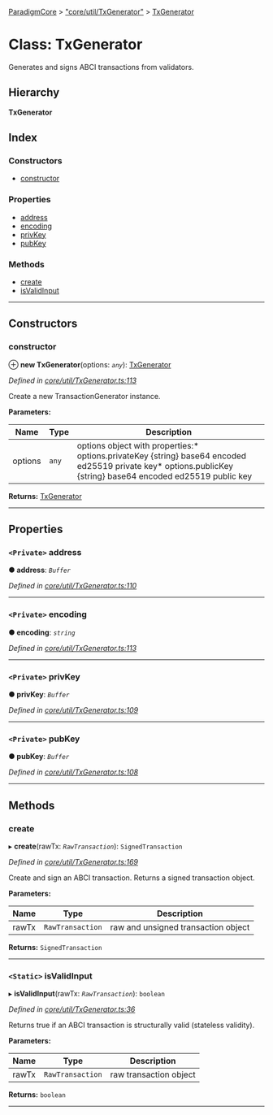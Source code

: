 [ParadigmCore](../README.md) > ["core/util/TxGenerator"](../modules/_core_util_txgenerator_.md) > [TxGenerator](../classes/_core_util_txgenerator_.txgenerator.md)

# Class: TxGenerator

Generates and signs ABCI transactions from validators.

## Hierarchy

**TxGenerator**

## Index

### Constructors

* [constructor](_core_util_txgenerator_.txgenerator.md#constructor)

### Properties

* [address](_core_util_txgenerator_.txgenerator.md#address)
* [encoding](_core_util_txgenerator_.txgenerator.md#encoding)
* [privKey](_core_util_txgenerator_.txgenerator.md#privkey)
* [pubKey](_core_util_txgenerator_.txgenerator.md#pubkey)

### Methods

* [create](_core_util_txgenerator_.txgenerator.md#create)
* [isValidInput](_core_util_txgenerator_.txgenerator.md#isvalidinput)

---

## Constructors

<a id="constructor"></a>

###  constructor

⊕ **new TxGenerator**(options: *`any`*): [TxGenerator](_core_util_txgenerator_.txgenerator.md)

*Defined in [core/util/TxGenerator.ts:113](https://github.com/paradigmfoundation/paradigmcore/blob/f520b2a/src/core/util/TxGenerator.ts#L113)*

Create a new TransactionGenerator instance.

**Parameters:**

| Name | Type | Description |
| ------ | ------ | ------ |
| options | `any` |  options object with properties:*   options.privateKey {string} base64 encoded ed25519 private key*   options.publicKey {string} base64 encoded ed25519 public key |

**Returns:** [TxGenerator](_core_util_txgenerator_.txgenerator.md)

___

## Properties

<a id="address"></a>

### `<Private>` address

**● address**: *`Buffer`*

*Defined in [core/util/TxGenerator.ts:110](https://github.com/paradigmfoundation/paradigmcore/blob/f520b2a/src/core/util/TxGenerator.ts#L110)*

___
<a id="encoding"></a>

### `<Private>` encoding

**● encoding**: *`string`*

*Defined in [core/util/TxGenerator.ts:113](https://github.com/paradigmfoundation/paradigmcore/blob/f520b2a/src/core/util/TxGenerator.ts#L113)*

___
<a id="privkey"></a>

### `<Private>` privKey

**● privKey**: *`Buffer`*

*Defined in [core/util/TxGenerator.ts:109](https://github.com/paradigmfoundation/paradigmcore/blob/f520b2a/src/core/util/TxGenerator.ts#L109)*

___
<a id="pubkey"></a>

### `<Private>` pubKey

**● pubKey**: *`Buffer`*

*Defined in [core/util/TxGenerator.ts:108](https://github.com/paradigmfoundation/paradigmcore/blob/f520b2a/src/core/util/TxGenerator.ts#L108)*

___

## Methods

<a id="create"></a>

###  create

▸ **create**(rawTx: *`RawTransaction`*): `SignedTransaction`

*Defined in [core/util/TxGenerator.ts:169](https://github.com/paradigmfoundation/paradigmcore/blob/f520b2a/src/core/util/TxGenerator.ts#L169)*

Create and sign an ABCI transaction. Returns a signed transaction object.

**Parameters:**

| Name | Type | Description |
| ------ | ------ | ------ |
| rawTx | `RawTransaction` |  raw and unsigned transaction object |

**Returns:** `SignedTransaction`

___
<a id="isvalidinput"></a>

### `<Static>` isValidInput

▸ **isValidInput**(rawTx: *`RawTransaction`*): `boolean`

*Defined in [core/util/TxGenerator.ts:36](https://github.com/paradigmfoundation/paradigmcore/blob/f520b2a/src/core/util/TxGenerator.ts#L36)*

Returns true if an ABCI transaction is structurally valid (stateless validity).

**Parameters:**

| Name | Type | Description |
| ------ | ------ | ------ |
| rawTx | `RawTransaction` |  raw transaction object |

**Returns:** `boolean`

___

